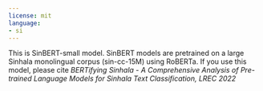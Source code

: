 ```yaml
---
license: mit
language:
- si
---
```

This is SinBERT-small model. SinBERT models are pretrained on a large Sinhala monolingual corpus (sin-cc-15M) using RoBERTa. If you use this model, please cite *BERTifying Sinhala - A Comprehensive Analysis of Pre-trained Language Models for Sinhala Text Classification, LREC 2022*
